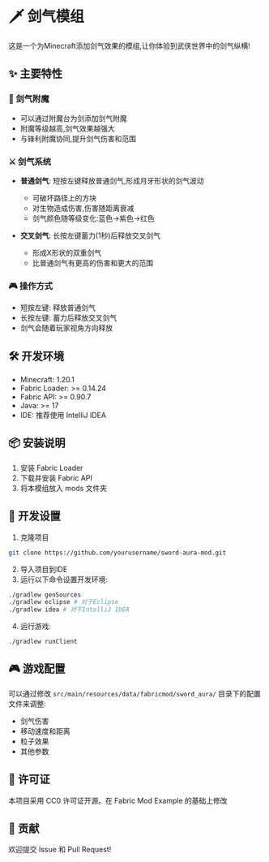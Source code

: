 # 🗡️ 剑气模组

这是一个为Minecraft添加剑气效果的模组,让你体验到武侠世界中的剑气纵横!

## ✨ 主要特性

### 🌟 剑气附魔
- 可以通过附魔台为剑添加剑气附魔
- 附魔等级越高,剑气效果越强大
- 与锋利附魔协同,提升剑气伤害和范围

### ⚔️ 剑气系统
- **普通剑气**: 短按左键释放普通剑气,形成月牙形状的剑气波动
  - 可破坏路径上的方块
  - 对生物造成伤害,伤害随距离衰减
  - 剑气颜色随等级变化:蓝色→紫色→红色
  
- **交叉剑气**: 长按左键蓄力(1秒)后释放交叉剑气
  - 形成X形状的双重剑气
  - 比普通剑气有更高的伤害和更大的范围

### 🎮 操作方式
- 短按左键: 释放普通剑气
- 长按左键: 蓄力后释放交叉剑气
- 剑气会随着玩家视角方向释放

## 🛠️ 开发环境

- Minecraft: 1.20.1
- Fabric Loader: >= 0.14.24
- Fabric API: >= 0.90.7
- Java: >= 17
- IDE: 推荐使用 IntelliJ IDEA

## 📦 安装说明

1. 安装 Fabric Loader
2. 下载并安装 Fabric API
3. 将本模组放入 mods 文件夹

## 🔧 开发设置

1. 克隆项目

```bash
git clone https://github.com/yourusername/sword-aura-mod.git
```

2. 导入项目到IDE
3. 运行以下命令设置开发环境:

```bash
./gradlew genSources
./gradlew eclipse # 对于Eclipse
./gradlew idea # 对于IntelliJ IDEA
```

4. 运行游戏:

```bash
./gradlew runClient
```

## 🎮 游戏配置

可以通过修改 `src/main/resources/data/fabricmod/sword_aura/` 目录下的配置文件来调整:
- 剑气伤害
- 移动速度和距离
- 粒子效果
- 其他参数

## 📄 许可证

本项目采用 CC0 许可证开源。在 Fabric Mod Example 的基础上修改

## 🤝 贡献

欢迎提交 Issue 和 Pull Request!